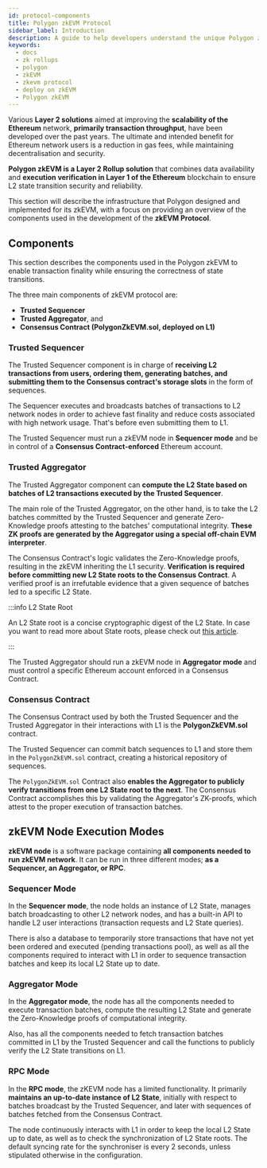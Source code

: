 ```yaml
---
id: protocol-components
title: Polygon zkEVM Protocol
sidebar_label: Introduction
description: A guide to help developers understand the unique Polygon zkEVM protocol.
keywords:
  - docs
  - zk rollups
  - polygon
  - zkEVM
  - zkevm protocol
  - deploy on zkEVM
  - Polygon zkEVM
---
```


Various **Layer 2 solutions** aimed at improving the **scalability of the Ethereum** network, **primarily transaction throughput**, have been developed over the past years. The ultimate and intended benefit for Ethereum network users is a reduction in gas fees, while maintaining decentralisation and security.

**Polygon zkEVM is a Layer 2 Rollup solution** that combines data availability and **execution verification in Layer 1 of the Ethereum** blockchain to ensure L2 state transition security and reliability.

This section will describe the infrastructure that Polygon designed and implemented for its zkEVM, with a focus on providing an overview of the components used in the development of the **zkEVM Protocol**.

## Components

This section describes the components used in the Polygon zkEVM to enable transaction finality while ensuring the correctness of state transitions.

The three main components of zkEVM protocol are:
- **Trusted Sequencer**
- **Trusted Aggregator**, and
- **Consensus Contract (PolygonZkEVM.sol, deployed on L1)**

### Trusted Sequencer

The Trusted Sequencer component is in charge of **receiving L2 transactions from users, ordering them, generating batches, and submitting them to the Consensus contract's storage slots** in the form of sequences.

The Sequencer executes and broadcasts batches of transactions to L2 network nodes in order to achieve fast finality and reduce costs associated with high network usage. That's before even submitting them to L1.

The Trusted Sequencer must run a zkEVM node in **Sequencer mode** and be in control of a **Consensus Contract-enforced** Ethereum account.

### Trusted Aggregator

The Trusted Aggregator component can **compute the L2 State based on batches of L2 transactions executed by the Trusted Sequencer**.

The main role of the Trusted Aggregator, on the other hand, is to take the L2 batches committed by the Trusted Sequencer and generate Zero-Knowledge proofs attesting to the batches' computational integrity. **These ZK proofs are generated by the Aggregator using a special off-chain EVM interpreter**.

The Consensus Contract's logic validates the Zero-Knowledge proofs, resulting in the zkEVM inheriting the L1 security. **Verification is required before committing new L2 State roots to the Consensus Contract**. A verified proof is an irrefutable evidence that a given sequence of batches led to a specific L2 State.

:::info L2 State Root

An L2 State root is a concise cryptographic digest of the L2 State. In case you want to read more about State roots, please check out [<ins>this article</ins>](https://ethereum.org/en/developers/docs/scaling/zk-rollups/#state-commitments).

:::

The Trusted Aggregator should run a zkEVM node in **Aggregator mode** and must control a specific Ethereum account enforced in a Consensus Contract.

### Consensus Contract

The Consensus Contract used by both the Trusted Sequencer and the Trusted Aggregator in their interactions with L1 is the **PolygonZkEVM.sol** contract.

The Trusted Sequencer can commit batch sequences to L1 and store them in the `PolygonZkEVM.sol` contract, creating a historical repository of sequences.

The `PolygonZkEVM.sol` Contract also **enables the Aggregator to publicly verify transitions from one L2 State root to the next**. The Consensus Contract accomplishes this by validating the Aggregator's ZK-proofs, which attest to the proper execution of transaction batches.

## zkEVM Node Execution Modes

**zkEVM node** is a software package containing **all components needed to run zkEVM network**. It can be run in three different modes; **as a Sequencer, an Aggregator, or RPC**.

### Sequencer Mode

In the **Sequencer mode**, the node holds an instance of L2 State, manages batch broadcasting to other L2 network nodes, and has a built-in API to handle L2 user interactions (transaction requests and L2 State queries).

There is also a database to temporarily store transactions that have not yet been ordered and executed (pending transactions pool), as well as all the components required to interact with L1 in order to sequence transaction batches and keep its local L2 State up to date.

### Aggregator Mode

In the **Aggregator mode**, the node has all the components needed to execute transaction batches, compute the resulting L2 State and generate the Zero-Knowledge proofs of computational integrity.

Also, has all the components needed to fetch transaction batches committed in L1 by the Trusted Sequencer and call the functions to publicly verify the L2 State transitions on L1.

### RPC Mode

In the **RPC mode**, the zKEVM node has a limited functionality. It primarily **maintains an up-to-date instance of L2 State**, initially with respect to batches broadcast by the Trusted Sequencer, and later with sequences of batches fetched from the Consensus Contract.

The node continuously interacts with L1 in order to keep the local L2 State up to date, as well as to check the synchronization of L2 State roots. The default syncing rate for the synchroniser is every 2 seconds, unless stipulated otherwise in the configuration.
